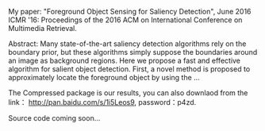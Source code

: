 My paper: "Foreground Object Sensing for Saliency Detection",
June 2016 ICMR '16: Proceedings of the 2016 ACM on International Conference on Multimedia Retrieval.

Abstract: Many state-of-the-art saliency detection algorithms rely on the boundary prior, but these algorithms simply suppose the boundaries around an image as background regions. Here we propose a fast and effective algorithm for salient object detection. First, a novel method is proposed to approximately locate the foreground object by using the ...


The Compressed package is our results, you can also downlaod from the link：
http://pan.baidu.com/s/1i5Leos9, 
password：p4zd.

Source code coming soon...

